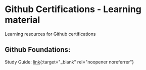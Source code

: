 # Github Certifications - Learning material
Learning resources for Github certifications

## Github Foundations: 
Study Guide: [link](https://assets.ctfassets.net/wfutmusr1t3h/1kmMx7AwI4qH8yIZgOmQlP/4e60030cc6c76688698652e830ea2a48/github-foundations-exam-study-guide.pdf){:target="_blank" rel="noopener noreferrer"}
